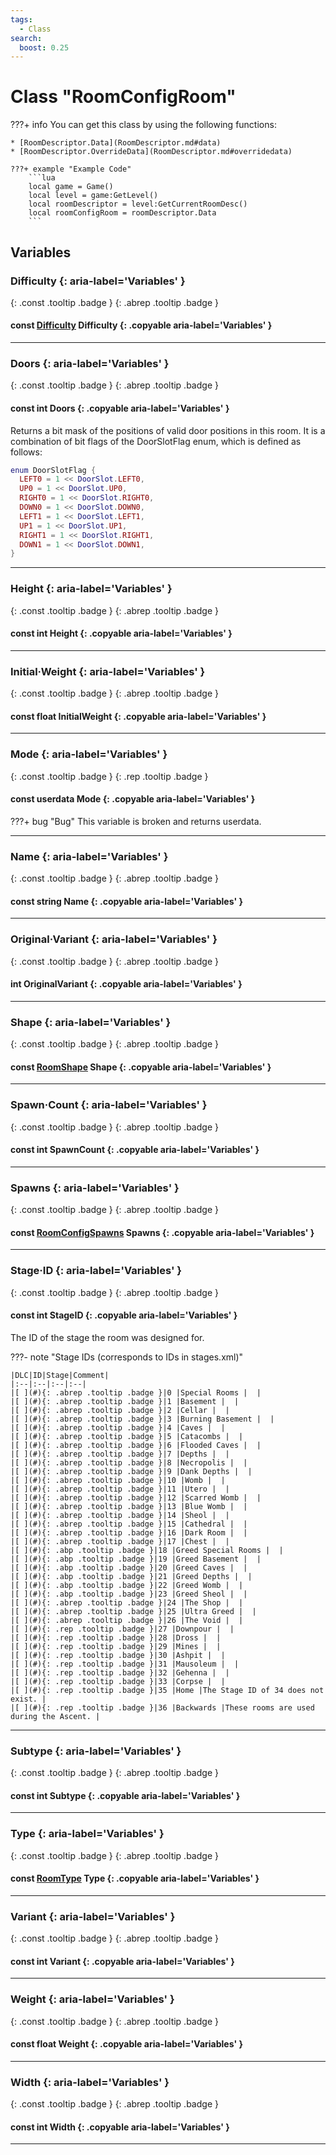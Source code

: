 ```yaml
---
tags:
  - Class
search:
  boost: 0.25
---
```

# Class "RoomConfigRoom"
???+ info
    You can get this class by using the following functions:

    * [RoomDescriptor.Data](RoomDescriptor.md#data)
    * [RoomDescriptor.OverrideData](RoomDescriptor.md#overridedata)

    ???+ example "Example Code"
        ```lua
        local game = Game()
        local level = game:GetLevel()
        local roomDescriptor = level:GetCurrentRoomDesc()
        local roomConfigRoom = roomDescriptor.Data
        ```
## Variables
### Difficulty {: aria-label='Variables' }
[ ](#){: .const .tooltip .badge } [ ](#){: .abrep .tooltip .badge }
#### const [Difficulty](enums/Difficulty.md) Difficulty {: .copyable aria-label='Variables' }

___
### Doors {: aria-label='Variables' }
[ ](#){: .const .tooltip .badge } [ ](#){: .abrep .tooltip .badge }
#### const int Doors  {: .copyable aria-label='Variables' }
Returns a bit mask of the positions of valid door positions in this room. It is  a combination of bit flags of the DoorSlotFlag enum, which is defined as follows:

```lua
enum DoorSlotFlag {
  LEFT0 = 1 << DoorSlot.LEFT0,
  UP0 = 1 << DoorSlot.UP0,
  RIGHT0 = 1 << DoorSlot.RIGHT0,
  DOWN0 = 1 << DoorSlot.DOWN0,
  LEFT1 = 1 << DoorSlot.LEFT1,
  UP1 = 1 << DoorSlot.UP1,
  RIGHT1 = 1 << DoorSlot.RIGHT1,
  DOWN1 = 1 << DoorSlot.DOWN1,
}
```
___
### Height {: aria-label='Variables' }
[ ](#){: .const .tooltip .badge } [ ](#){: .abrep .tooltip .badge }
#### const int Height  {: .copyable aria-label='Variables' }

___
### Initial·Weight {: aria-label='Variables' }
[ ](#){: .const .tooltip .badge } [ ](#){: .abrep .tooltip .badge }
#### const float InitialWeight  {: .copyable aria-label='Variables' }

___
### Mode {: aria-label='Variables' }
[ ](#){: .const .tooltip .badge } [ ](#){: .rep .tooltip .badge }
#### const userdata Mode  {: .copyable aria-label='Variables' }
???+ bug "Bug"
    This variable is broken and returns userdata.

___
### Name {: aria-label='Variables' }
[ ](#){: .const .tooltip .badge } [ ](#){: .abrep .tooltip .badge }
#### const string Name  {: .copyable aria-label='Variables' }

___
### Original·Variant {: aria-label='Variables' }
[ ](#){: .const .tooltip .badge } [ ](#){: .abrep .tooltip .badge }
#### int OriginalVariant  {: .copyable aria-label='Variables' }

___
### Shape {: aria-label='Variables' }
[ ](#){: .const .tooltip .badge } [ ](#){: .abrep .tooltip .badge }
#### const [RoomShape](enums/RoomShape.md) Shape  {: .copyable aria-label='Variables' }

___
### Spawn·Count {: aria-label='Variables' }
[ ](#){: .const .tooltip .badge } [ ](#){: .abrep .tooltip .badge }
#### const int SpawnCount  {: .copyable aria-label='Variables' }

___
### Spawns {: aria-label='Variables' }
[ ](#){: .const .tooltip .badge } [ ](#){: .abrep .tooltip .badge }
#### const [RoomConfigSpawns](CppContainer_ArrayProxy_RoomConfigSpawns.md) Spawns  {: .copyable aria-label='Variables' }

___
### Stage·ID {: aria-label='Variables' }
[ ](#){: .const .tooltip .badge } [ ](#){: .abrep .tooltip .badge }
#### const int StageID  {: .copyable aria-label='Variables' }
The ID of the stage the room was designed for.

???- note "Stage IDs (corresponds to IDs in stages.xml)"

	|DLC|ID|Stage|Comment|
	|:--|:--|:--|:--|
	|[ ](#){: .abrep .tooltip .badge }|0 |Special Rooms |  |
	|[ ](#){: .abrep .tooltip .badge }|1 |Basement |  |
	|[ ](#){: .abrep .tooltip .badge }|2 |Cellar |  |
	|[ ](#){: .abrep .tooltip .badge }|3 |Burning Basement |  |
	|[ ](#){: .abrep .tooltip .badge }|4 |Caves |  |
	|[ ](#){: .abrep .tooltip .badge }|5 |Catacombs |  |
	|[ ](#){: .abrep .tooltip .badge }|6 |Flooded Caves |  |
	|[ ](#){: .abrep .tooltip .badge }|7 |Depths |  |
	|[ ](#){: .abrep .tooltip .badge }|8 |Necropolis |  |
	|[ ](#){: .abrep .tooltip .badge }|9 |Dank Depths |  |
	|[ ](#){: .abrep .tooltip .badge }|10 |Womb |  |
	|[ ](#){: .abrep .tooltip .badge }|11 |Utero |  |
	|[ ](#){: .abrep .tooltip .badge }|12 |Scarred Womb |  |
	|[ ](#){: .abrep .tooltip .badge }|13 |Blue Womb |  |
	|[ ](#){: .abrep .tooltip .badge }|14 |Sheol |  |
	|[ ](#){: .abrep .tooltip .badge }|15 |Cathedral |  |
	|[ ](#){: .abrep .tooltip .badge }|16 |Dark Room |  |
	|[ ](#){: .abrep .tooltip .badge }|17 |Chest |  |
	|[ ](#){: .abp .tooltip .badge }|18 |Greed Special Rooms |  |
	|[ ](#){: .abp .tooltip .badge }|19 |Greed Basement |  |
	|[ ](#){: .abp .tooltip .badge }|20 |Greed Caves |  |
	|[ ](#){: .abp .tooltip .badge }|21 |Greed Depths |  |
	|[ ](#){: .abp .tooltip .badge }|22 |Greed Womb |  |
	|[ ](#){: .abp .tooltip .badge }|23 |Greed Sheol |  |
	|[ ](#){: .abrep .tooltip .badge }|24 |The Shop |  |
	|[ ](#){: .abrep .tooltip .badge }|25 |Ultra Greed |  |
	|[ ](#){: .abrep .tooltip .badge }|26 |The Void |  |
	|[ ](#){: .rep .tooltip .badge }|27 |Downpour |  |
	|[ ](#){: .rep .tooltip .badge }|28 |Dross |  |
	|[ ](#){: .rep .tooltip .badge }|29 |Mines |  |
	|[ ](#){: .rep .tooltip .badge }|30 |Ashpit |  |
	|[ ](#){: .rep .tooltip .badge }|31 |Mausoleum |  |
	|[ ](#){: .rep .tooltip .badge }|32 |Gehenna |  |
	|[ ](#){: .rep .tooltip .badge }|33 |Corpse |  |
	|[ ](#){: .rep .tooltip .badge }|35 |Home |The Stage ID of 34 does not exist. |
	|[ ](#){: .rep .tooltip .badge }|36 |Backwards |These rooms are used during the Ascent. |

___
### Subtype {: aria-label='Variables' }
[ ](#){: .const .tooltip .badge } [ ](#){: .abrep .tooltip .badge }
#### const int Subtype  {: .copyable aria-label='Variables' }

___
### Type {: aria-label='Variables' }
[ ](#){: .const .tooltip .badge } [ ](#){: .abrep .tooltip .badge }
#### const [RoomType](enums/RoomType.md) Type  {: .copyable aria-label='Variables' }

___
### Variant {: aria-label='Variables' }
[ ](#){: .const .tooltip .badge } [ ](#){: .abrep .tooltip .badge }
#### const int Variant  {: .copyable aria-label='Variables' }

___
### Weight {: aria-label='Variables' }
[ ](#){: .const .tooltip .badge } [ ](#){: .abrep .tooltip .badge }
#### const float Weight  {: .copyable aria-label='Variables' }

___
### Width {: aria-label='Variables' }
[ ](#){: .const .tooltip .badge } [ ](#){: .abrep .tooltip .badge }
#### const int Width  {: .copyable aria-label='Variables' }

___
